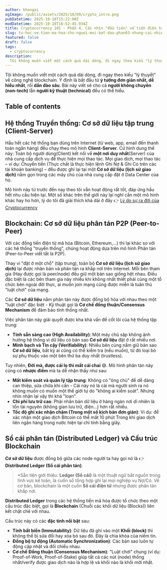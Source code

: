 ```yaml
---
author: khongai
ogImage: /public/assets/2025/10/09/crypto_intro.png
pubDatetime: 2025-10-18T15:22:00Z
modDatetime: 2025-10-18T16:52:45.934Z
title: Cryptocurrency 101 - Phần 4, Cái nhìn "đầu tiên" về tiền điện tử mã hóa
slug: tu-hoc-ve-tien-ma-hoa-cho-nguoi-moi-bat-dau-phan03-nhung-cai-nhin-dau-tien-ve-tien-dien-tu-ma-hoa
featured: false
draft: false
tags:
  - cryptocurrency
description:
  Tôi không muốn viết một cách quá dài dòng, đi ngay theo kiểu "lý thuyết" về công nghệ blockchain. Ý định là bắt đầu từ ý tưởng đơn giản nhất, dễ hiểu nhất, rồi dần đào sâu. Bài này viết sẽ cho cả người không chuyên (non-tech) lẫn người kỹ thuật (technical) đều có thể hiểu.
---
```


Tôi không muốn viết một cách quá dài dòng, đi ngay theo kiểu "lý thuyết" về công nghệ blockchain. Ý định là bắt đầu từ **ý tưởng đơn giản nhất, dễ hiểu nhất**, rồi **dần đào sâu**. Bài này viết sẽ cho cả **người không chuyên (non-tech)** lẫn **người kỹ thuật (technical)** đều có thể hiểu.


## Table of contents

## Hệ thống Truyền thống: Cơ sở dữ liệu tập trung (Client-Server)

Hầu hết các hệ thống bạn dùng trên Internet (từ web, app, email đến thanh toán ngân hàng) đều chạy theo mô hình **Client-Server**. Cứ hình dung thế này: Toàn bộ người dùng(Client) kết nối về **một nơi duy nhất**(Server) của nhà cung cấp dịch vụ để thực hiện mọi thao tác. Mọi giao dịch, mọi thao tác – ví dụ: Chuyển tiền (Thực chất là thực hiện lệnh Ghi Nợ & Ghi Có trên các tài khoản banking) – đều được ghi lại tại một **Cơ sở dữ liệu (lịch sử giao dịch)** nằm gọn trong các máy chủ của nhà cung cấp đặt ở Data Center của họ.

Mô hình này từ trước đến nay theo tôi vẫn hoạt động rất tốt, đáp ứng hầu hết nhu cầu hiện tại. Một số khác trên thế giới này lại nghĩ cần một mô hình khác hay ho hơn, lý do tôi đã giải thích khá dài ở đây 👉 [Lý do sự ra đời của Cryptocurrency](https://khongai.com/posts/tu-hoc-ve-tien-ma-hoa-cho-nguoi-moi-bat-dau-phan02-ly-do-su-da-doi-cryptocurrency/)


## Blockchain: Cơ sở dữ liệu phân tán P2P (Peer-to-Peer)

Với các đồng tiền điện tử mã hóa (Bitcoin, Ethereum,...) thì lại khác so với các hệ thống "truyền thống", chúng hoạt động dựa trên mô hình Phân tán (Peer-to-Peer viết tắt là P2P).

Thay vì "đặt ở một chỗ" (tập trung), toàn bộ **Cơ sở dữ liệu (lịch sử giao dịch)** lại được nhân bản và phân tán ra khắp nơi trên Internet. Mỗi bên tham gia (Hay được gọi là peer/node) đều giữ một bản sao giống hệt nhau. Điều đặc biệt là các bên tham gia này nhiều khi không nhất thiết phải cùng một tổ chức bên ngoài đời thực, ai muốn join mạng cũng được miễn là tuân thủ "luật chơi" của mạng.

Các **Cơ sở dữ liệu** nằm phân tán này được đồng bộ hóa với nhau theo một "luật chơi" đặc biệt - Kỹ thuật gọi là **Cơ chế đồng thuận/Consensus Mechanism** để đảm bảo tính thống nhất.

Việc phân tán này giải quyết được kha khá vấn đề cốt lõi của hệ thống tập trung:

* **Tính sẵn sàng cao (High Availability)**: Một máy chủ sập không ảnh hưởng hệ thống vì dữ liệu có bản sao **Cơ sở dữ liệu** đặt ở rất nhiều nơi.
* **Minh bạch và Tin cậy (Verifiability)**: Nhiều bên cùng nắm giữ bản sao **Cơ sở dữ liệu**, bất kỳ ai cũng có thể kiểm tra (nếu muốn), từ đó loại bỏ sự phụ thuộc vào một bên thứ ba duy nhất (trustless).

Tuy nhiên, **Đời mà, được cái lọ thì mất cái chai** 😅. Mô hình phân tán này cũng có **nhược điểm** mà ta dễ nhận thấy như sau:

* **Mất kiểm soát và quản lý tập trung**: Không có "ông chủ" để dễ dàng can thiệp, sửa chữa khi cần - Cái này nó là cái mà người sinh ra nó không muốn có muốn một thế giới tự do "không ai kiểm soát". Nhưng nhìn nhận lại vậy thì khá "loạn".
* **Chi phí lưu trữ cao**: Phải nhân bản dữ liệu ở hàng ngàn nơi dĩ nhiên là tốn tài nguyên (không gian lưu trữ, điện...) hơn rất nhiều.
* **Tốc độ ghi xác nhận chậm (Trong một số kịch bản đơn giản)**: Ví dụ: để xác nhận một giao dịch Bitcoin có thể mất 10 phút Trong khi giao dịch liên ngân hàng trong nước hiện tại chỉ tính bằng giây.

## Sổ cái phân tán (Distributed Ledger) và Cấu trúc Blockchain

**Cơ sở dữ liệu** được đồng bộ giữa các node người ta hay gọi nó là 👉 **Distributed Ledger (Sổ cái phân tán)**.

> *Sẵn tiện giới thiệu: **Ledger (Sổ cái)** là một thuật ngữ bắt nguồn trong lĩnh vực kế toán, là cuốn sổ tổng hợp ghi lại mọi nghiệp vụ Nợ/Có. Về cơ bản, blockchain là một cuốn **Sổ cái điện tử** nhưng được phân tán khắp nơi.


**Distributed Ledger** trong các hệ thống tiền mã hóa được tổ chức theo một cấu trúc đặc biệt, gọi là **Blockchain** (Chuỗi các khối dữ liệu (Blocks)) liên kết chặt chẽ với nhau.

Cấu trúc này có các **đặc tính nổi bật** sau:

* **Tính bất biến (Immutability)**: Dữ liệu đã ghi vào một **Khối (block)** thì không thể bị sửa đổi hay xóa bỏ sau đó. Đây là chìa khóa của niềm tin.
* **Đồng bộ tự động (Automatic Synchronization)**: Các bản sao luôn tự động cập nhật và đối chiếu nhau.
* **Cơ chế Đồng thuận (Consensus Mechanism)**: "Luật chơi" chung (ví dụ: Proof-of-Work, Proof-of-Stake) giúp tất cả các nút (node) thống nhất/verify được giao dịch nào là hợp lệ và khối nào là khối mới nhất.